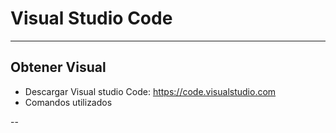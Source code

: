 Visual Studio Code
============

___

## Obtener Visual
- Descargar Visual studio Code: https://code.visualstudio.com
- Comandos utilizados[](Comandos.md)

--
